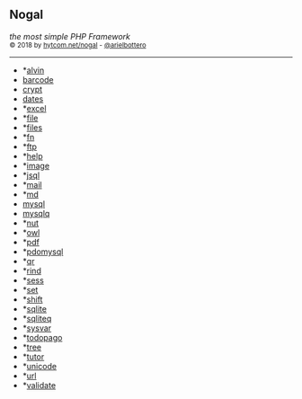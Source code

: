 ## Nogal
<em>the most simple PHP Framework</em></sub><br />
<sup>&copy; 2018 by <a href="http://hytcom.net/nogal">hytcom.net/nogal</a> - <a href="https://github.com/arielbottero">@arielbottero</a></sup><br />
___
  

- *[alvin](docs/alvin.md)
- [barcode](docs/barcode.md)
- [crypt](docs/crypt.md)
- [dates](docs/dates.md)
- *[excel](docs/excel.md)
- *[file](docs/file.md)
- *[files](docs/files.md)
- *[fn](docs/fn.md)
- *[ftp](docs/ftp.md)
- *[help](docs/help.md)
- *[image](docs/image.md)
- *[jsql](docs/jsql.md)
- *[mail](docs/mail.md)
- *[md](docs/md.md)
- [mysql](docs/mysql.md)
- [mysqlq](docs/mysqlq.md)
- *[nut](docs/nut.md)
- *[owl](docs/owl.md)
- *[pdf](docs/pdf.md)
- *[pdomysql](docs/pdomysql.md)
- *[qr](docs/qr.md)
- *[rind](docs/rind.md)
- *[sess](docs/sess.md)
- *[set](docs/set.md)
- *[shift](docs/shift.md)
- *[sqlite](docs/sqlite.md)
- *[sqliteq](docs/sqliteq.md)
- *[sysvar](docs/sysvar.md)
- *[todopago](docs/todopago.md)
- *[tree](docs/tree.md)
- *[tutor](docs/tutor.md)
- *[unicode](docs/unicode.md)
- *[url](docs/url.md)
- *[validate](docs/validate.md)
